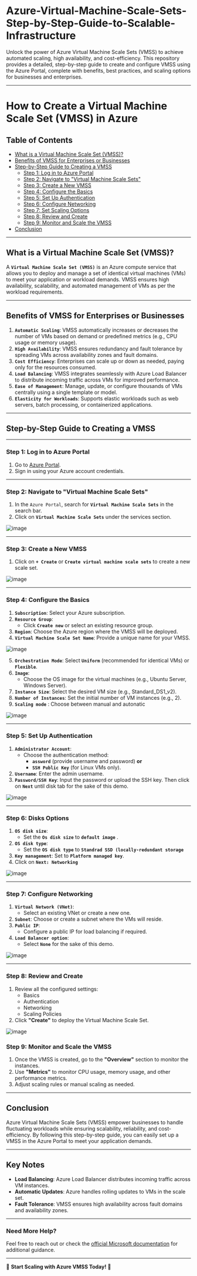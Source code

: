 # Azure-Virtual-Machine-Scale-Sets-Step-by-Step-Guide-to-Scalable-Infrastructure
Unlock the power of Azure Virtual Machine Scale Sets (VMSS) to achieve automated scaling, high availability, and cost-efficiency. This repository provides a detailed, step-by-step guide to create and configure VMSS using the Azure Portal, complete with benefits, best practices, and scaling options for businesses and enterprises.


---

# **How to Create a Virtual Machine Scale Set (VMSS) in Azure**

## **Table of Contents**
- [What is a Virtual Machine Scale Set (VMSS)?](#what-is-a-virtual-machine-scale-set-vmss)
- [Benefits of VMSS for Enterprises or Businesses](#benefits-of-vmss-for-enterprises-or-businesses)
- [Step-by-Step Guide to Creating a VMSS](#step-by-step-guide-to-creating-a-vmss)
  - [Step 1: Log in to Azure Portal](#step-1-log-in-to-azure-portal)
  - [Step 2: Navigate to "Virtual Machine Scale Sets"](#step-2-navigate-to-virtual-machine-scale-sets)
  - [Step 3: Create a New VMSS](#step-3-create-a-new-vmss)
  - [Step 4: Configure the Basics](#step-4-configure-the-basics)
  - [Step 5: Set Up Authentication](#step-5-set-up-authentication)
  - [Step 6: Configure Networking](#step-6-configure-networking)
  - [Step 7: Set Scaling Options](#step-7-set-scaling-options)
  - [Step 8: Review and Create](#step-8-review-and-create)
  - [Step 9: Monitor and Scale the VMSS](#step-9-monitor-and-scale-the-vmss)
- [Conclusion](#conclusion)

---

## **What is a Virtual Machine Scale Set (VMSS)?**

A **`Virtual Machine Scale Set (VMSS)`** is an Azure compute service that allows you to deploy and manage a set of identical virtual machines (VMs) to meet your application or workload demands. VMSS ensures high availability, scalability, and automated management of VMs as per the workload requirements.

---

## **Benefits of VMSS for Enterprises or Businesses**

1. **`Automatic Scaling`**: VMSS automatically increases or decreases the number of VMs based on demand or predefined metrics (e.g., CPU usage or memory usage).
2. **`High Availability`**: VMSS ensures redundancy and fault tolerance by spreading VMs across availability zones and fault domains.
3. **`Cost Efficiency`**: Enterprises can scale up or down as needed, paying only for the resources consumed.
4. **`Load Balancing`**: VMSS integrates seamlessly with Azure Load Balancer to distribute incoming traffic across VMs for improved performance.
5. **`Ease of Management`**: Manage, update, or configure thousands of VMs centrally using a single template or model.
6. **`Elasticity for Workloads`**: Supports elastic workloads such as web servers, batch processing, or containerized applications.

---

## **Step-by-Step Guide to Creating a VMSS**

---

### **Step 1: Log in to Azure Portal**

1. Go to [Azure Portal](https://portal.azure.com).
2. Sign in using your Azure account credentials.

---

### **Step 2: Navigate to "Virtual Machine Scale Sets"**

1. In the `Azure Portal`, search for **`Virtual Machine Scale Sets`** in the search bar.
2. Click on **`Virtual Machine Scale Sets`** under the services section.

![image](https://github.com/user-attachments/assets/9adbb784-cede-42cb-9372-dc7d34659a91)

---

### **Step 3: Create a New VMSS**

1. Click on **`+ Create`** or **`Create virtual machine scale sets`** to create a new scale set.

![image](https://github.com/user-attachments/assets/d90df4fb-66df-4e57-a492-55440dd7f3d6)

---

### **Step 4: Configure the Basics**

1. **`Subscription`**: Select your Azure subscription.
2. **`Resource Group`**: 
   - Click **`Create new`** or select an existing resource group.
3. **`Region`**: Choose the Azure region where the VMSS will be deployed.
4. **`Virtual Machine Scale Set Name`**: Provide a unique name for your VMSS.

![image](https://github.com/user-attachments/assets/63843fa6-e904-4ca9-9a5d-37e381601e19)

5. **`Orchestration Mode`**: Select **`Uniform`** (recommended for identical VMs) or **`Flexible`**.
6. **`Image`**:
   - Choose the OS image for the virtual machines (e.g., Ubuntu Server, Windows Server).
7. **`Instance Size`**: Select the desired VM size (e.g., Standard_DS1_v2).
8. **`Number of Instances`**: Set the initial number of VM instances (e.g., 2).
9. **`Scaling mode`** : Choose between manual and autonatic 

![image](https://github.com/user-attachments/assets/5c14c0f6-c885-45d5-9beb-db991a22c805)

---

### **Step 5: Set Up Authentication**

1. **`Administrator Account`**:
   - Choose the authentication method:
     - **`assword`** (provide username and password) **or**
     - **`SSH Public Key`** (for Linux VMs only).
2. **`Username`**: Enter the admin username.
3. **`Password/SSH Key`**: Input the password or upload the SSH key. Then click on **`Next`** until disk tab for the sake of this demo.

![image](https://github.com/user-attachments/assets/e5428f3f-a61c-445f-b386-d5067b7a3ecb)

---

### **Step 6: Disks Options**

1. **`OS disk size`**:
   - Set the **`Os disk size`** to **`default image`** .
2. **`OS disk type`**:
   - Set the **`OS disk type`** to **`Standrad SSD (locally-redundant storage`**
3. **`Key management`**: Set to **`Platform managed key`**.
4. Click on **`Next: Networking`**

![image](https://github.com/user-attachments/assets/67527f29-1d5c-4b32-9daa-ffe90932cf86)


---

### **Step 7: Configure Networking**

1. **`Virtual Network (VNet)`**: 
   - Select an existing VNet or create a new one.
2. **`Subnet`**: Choose or create a subnet where the VMs will reside.
3. **`Public IP`**: 
   - Configure a public IP for load balancing if required.
4. **`Load Balancer option`**: 
   - Select **`None`** for the sake of this demo.
 
![image](https://github.com/user-attachments/assets/aec7a08a-90d5-4791-8faf-e175a3372c17)

    
---

### **Step 8: Review and Create**

1. Review all the configured settings:
   - Basics
   - Authentication
   - Networking
   - Scaling Policies
2. Click **"Create"** to deploy the Virtual Machine Scale Set.

![image](https://github.com/user-attachments/assets/44a92c06-247f-47ef-8ae7-1e906178cb07)


### **Step 9: Monitor and Scale the VMSS**

1. Once the VMSS is created, go to the **"Overview"** section to monitor the instances.
2. Use **"Metrics"** to monitor CPU usage, memory usage, and other performance metrics.
3. Adjust scaling rules or manual scaling as needed.

---

## **Conclusion**

Azure Virtual Machine Scale Sets (VMSS) empower businesses to handle fluctuating workloads while ensuring scalability, reliability, and cost-efficiency. By following this step-by-step guide, you can easily set up a VMSS in the Azure Portal to meet your application demands.

---

## **Key Notes**

- **Load Balancing**: Azure Load Balancer distributes incoming traffic across VM instances.
- **Automatic Updates**: Azure handles rolling updates to VMs in the scale set.
- **Fault Tolerance**: VMSS ensures high availability across fault domains and availability zones.

---

### **Need More Help?**
Feel free to reach out or check the [official Microsoft documentation](https://docs.microsoft.com/en-us/azure/virtual-machine-scale-sets/) for additional guidance.

---

🚀 **Start Scaling with Azure VMSS Today!** 🚀 

